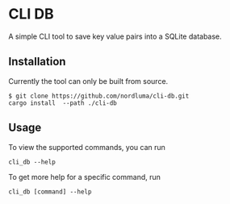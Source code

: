 # CLI DB

A simple CLI tool to save key value pairs into a SQLite database.

## Installation

Currently the tool can only be built from source.

```console
$ git clone https://github.com/nordluma/cli-db.git
cargo install  --path ./cli-db
```

## Usage

To view the supported commands, you can run 

```console
cli_db --help
```

To get more help for a specific command, run 

```console
cli_db [command] --help
```

